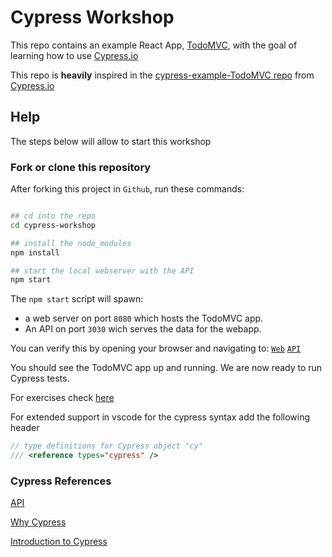 # Cypress Workshop

This repo contains an example React App, [TodoMVC](http://todomvc.com), with the goal of learning how to use [Cypress.io](https://cypress.io)

This repo is **heavily** inspired in the [cypress-example-TodoMVC repo](https://github.com/cypress-io/cypress-tutorial-build-todo) from [Cypress.io](https://cypress.io)

## Help

The steps below will allow to start this workshop

### Fork or clone this repository

After forking this project in `Github`, run these commands:

```bash

## cd into the repo
cd cypress-workshop

## install the node_modules
npm install

## start the local webserver with the API
npm start
```

The `npm start` script will spawn:

* a web server on port `8080` which hosts the TodoMVC app.
* An API on port `3030` wich serves the data for the webapp.

You can verify this by opening your browser and navigating to: [`Web`](http://localhost:8080) [`API`](http://localhost:3030/todos)

You should see the TodoMVC app up and running. We are now ready to run Cypress tests.

For exercises check [here](exercises/)


For extended support in vscode for the cypress syntax add the following header

```js
// type definitions for Cypress object "cy"
/// <reference types="cypress" />
```

### Cypress References

[API](https://docs.cypress.io/api/api/table-of-contents.html)

[Why Cypress](https://docs.cypress.io/guides/overview/why-cypress.html)

[Introduction to Cypress](https://docs.cypress.io/guides/core-concepts/introduction-to-cypress.html#Cypress-Can-Be-Simple-Sometimes)
